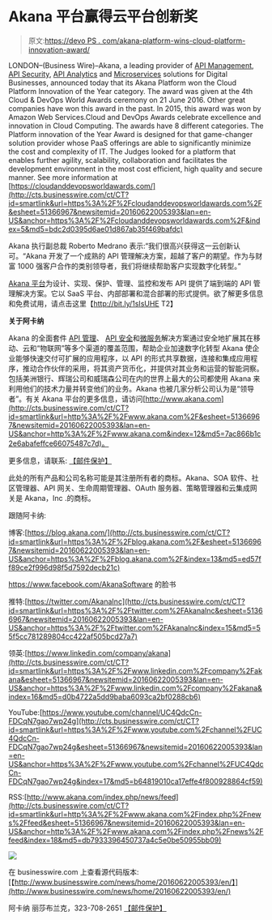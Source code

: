 # Akana 平台赢得云平台创新奖

> 原文:[https://devo PS . com/akana-platform-wins-cloud-platform-innovation-award/](https://devops.com/akana-platform-wins-cloud-platform-innovation-award/)

LONDON–(Business Wire)–Akana, a leading provider of [API Management](http://cts.businesswire.com/ct/CT?id=smartlink&url=https%3A%2F%2Fwww.akana.com%2Fproducts%2Fakana-platform-overview&esheet=51366967&newsitemid=20160622005393&lan=en-US&anchor=API+Management&index=1&md5=b78e27c8ee1ad18c532f3aaf83484a29), [API Security](http://cts.businesswire.com/ct/CT?id=smartlink&url=https%3A%2F%2Fwww.akana.com%2Fsolutions%2Fapi-security&esheet=51366967&newsitemid=20160622005393&lan=en-US&anchor=API+Security&index=2&md5=48c34a77041bc02ac237a0ee939a1bc3), [API Analytics](http://cts.businesswire.com/ct/CT?id=smartlink&url=https%3A%2F%2Fwww.akana.com%2Fsolutions%2Fbusiness-analytics-and-reporting&esheet=51366967&newsitemid=20160622005393&lan=en-US&anchor=API+Analytics&index=3&md5=5d20c7ac84ee3b2caed88cd4c269d523) and [Microservices](http://cts.businesswire.com/ct/CT?id=smartlink&url=https%3A%2F%2Fwww.akana.com%2Fsolutions%2Fmicroservices&esheet=51366967&newsitemid=20160622005393&lan=en-US&anchor=Microservices&index=4&md5=70af781b10ab82c6c6e1b9d918b4a104) solutions for Digital Businesses, announced today that its Akana Platform won the Cloud Platform Innovation of the Year category. The award was given at the 4th Cloud & DevOps World Awards ceremony on 21 June 2016\. Other great companies have won this award in the past. In 2015, this award was won by Amazon Web Services.Cloud and DevOps Awards celebrate excellence and innovation in Cloud Computing. The awards have 8 different categories. The Platform innovation of the Year Award is designed for that game-changer solution provider whose PaaS offerings are able to significantly minimize the cost and complexity of IT. The Judges looked for a platform that enables further agility, scalability, collaboration and facilitates the development environment in the most cost efficient, high quality and secure manner. See more information at [https://cloudanddevopsworldawards.com/](http://cts.businesswire.com/ct/CT?id=smartlink&url=https%3A%2F%2Fcloudanddevopsworldawards.com%2F&esheet=51366967&newsitemid=20160622005393&lan=en-US&anchor=https%3A%2F%2Fcloudanddevopsworldawards.com%2F&index=5&md5=bdc2d0395d6ae01d867ab35f469bafdc)

Akana 执行副总裁 Roberto Medrano 表示:“我们很高兴获得这一云创新认可。“Akana 开发了一个成熟的 API 管理解决方案，超越了客户的期望。作为与财富 1000 强客户合作的类别领导者，我们将继续帮助客户实现数字化转型。”

[Akana 平台](http://cts.businesswire.com/ct/CT?id=smartlink&url=https%3A%2F%2Fwww.akana.com%2Fproducts%2Fakana-platform-overview&esheet=51366967&newsitemid=20160622005393&lan=en-US&anchor=Akana+Platform&index=6&md5=7caff14043f0733a7777c31a43b2f43d)为设计、实现、保护、管理、监控和发布 API 提供了端到端的 API 管理解决方案。它以 SaaS 平台、内部部署和混合部署的形式提供。欲了解更多信息和免费试用，请点击这里【http://bit.ly/1sIsUHE T2】

**关于阿卡纳**

Akana 的全面套件 [API 管理](http://cts.businesswire.com/ct/CT?id=smartlink&url=https%3A%2F%2Fwww.akana.com%2Fproducts%2Fakana-platform-overview&esheet=51366967&newsitemid=20160622005393&lan=en-US&anchor=API+Management&index=8&md5=a014ad29d78c5135b50e56d2e7f34eea)、 [API 安全](http://cts.businesswire.com/ct/CT?id=smartlink&url=https%3A%2F%2Fwww.akana.com%2Fsolutions%2Fapi-security&esheet=51366967&newsitemid=20160622005393&lan=en-US&anchor=API+Security&index=9&md5=b2838f89af3d5bac7fa4da0894db7b2b)和[微服务](http://cts.businesswire.com/ct/CT?id=smartlink&url=https%3A%2F%2Fwww.akana.com%2Fsolutions%2Fmicroservices&esheet=51366967&newsitemid=20160622005393&lan=en-US&anchor=Microservices&index=10&md5=b20f76be058cff088b607491ab79f4f8)解决方案通过安全地扩展其在移动、云和“物联网”等多个渠道的覆盖范围，帮助企业加速数字化转型 Akana 使企业能够快速交付可扩展的应用程序，以 API 的形式共享数据，连接和集成应用程序，推动合作伙伴的采用，将其资产货币化，并提供对其业务和运营的智能洞察。包括美洲银行、辉瑞公司和威瑞森公司在内的世界上最大的公司都使用 Akana 来利用他们的技术力量并转变他们的业务。Akana 也被几家分析公司认为是“领导者”。有关 Akana 平台的更多信息，请访问[http://www.akana.com](http://cts.businesswire.com/ct/CT?id=smartlink&url=http%3A%2F%2Fwww.akana.com%2F&esheet=51366967&newsitemid=20160622005393&lan=en-US&anchor=http%3A%2F%2Fwww.akana.com&index=12&md5=7ac866b1c2e6abafeffce66075487c7d)。

更多信息，请联系: [【邮件保护】](/cdn-cgi/l/email-protection#3747455244444558585a77565c5659561954585a)

此处的所有产品和公司名称可能是其注册所有者的商标。Akana、SOA 软件、社区管理器、API 网关、生命周期管理器、OAuth 服务器、策略管理器和云集成网关是 Akana，Inc .的商标。

跟随阿卡纳:

博客:[https://blog.akana.com/](http://cts.businesswire.com/ct/CT?id=smartlink&url=https%3A%2F%2Fblog.akana.com%2F&esheet=51366967&newsitemid=20160622005393&lan=en-US&anchor=https%3A%2F%2Fblog.akana.com%2F&index=13&md5=ed57ff89ce2f996d98f5d7592decb21c)

https://www.facebook.com/AkanaSoftware 的脸书

推特:[https://twitter.com/AkanaInc](http://cts.businesswire.com/ct/CT?id=smartlink&url=https%3A%2F%2Ftwitter.com%2FAkanaInc&esheet=51366967&newsitemid=20160622005393&lan=en-US&anchor=https%3A%2F%2Ftwitter.com%2FAkanaInc&index=15&md5=55f5cc781289804cc422af505bcd27a7)

领英:[https://www.linkedin.com/company/akana](http://cts.businesswire.com/ct/CT?id=smartlink&url=https%3A%2F%2Fwww.linkedin.com%2Fcompany%2Fakana&esheet=51366967&newsitemid=20160622005393&lan=en-US&anchor=https%3A%2F%2Fwww.linkedin.com%2Fcompany%2Fakana&index=16&md5=d0b4722a5dd9baba6093ca2bf0288cb6)

YouTube:[https://www.youtube.com/channel/UC4QdcCn-FDCqN7gao7wp24g](http://cts.businesswire.com/ct/CT?id=smartlink&url=https%3A%2F%2Fwww.youtube.com%2Fchannel%2FUC4QdcCn-FDCqN7gao7wp24g&esheet=51366967&newsitemid=20160622005393&lan=en-US&anchor=https%3A%2F%2Fwww.youtube.com%2Fchannel%2FUC4QdcCn-FDCqN7gao7wp24g&index=17&md5=b64819010ca17effe4f800928864cf59)

RSS:[http://www.akana.com/index.php/news/feed](http://cts.businesswire.com/ct/CT?id=smartlink&url=http%3A%2F%2Fwww.akana.com%2Findex.php%2Fnews%2Ffeed&esheet=51366967&newsitemid=20160622005393&lan=en-US&anchor=http%3A%2F%2Fwww.akana.com%2Findex.php%2Fnews%2Ffeed&index=18&md5=db7933396450737a4c5e0be50955bb09)

![](../Images/522f5c624ffd175e479a94dce5b9e1a0.png)

在 businesswire.com 上查看源代码版本:[【http://www.businesswire.com/news/home/20160622005393/en/】](http://www.businesswire.com/news/home/20160622005393/en/)

阿卡纳
丽莎布兰克，323-708-2651
[【邮件保护】](/cdn-cgi/l/email-protection#700002150303021f1f1d30111b111e115e131f1d)
